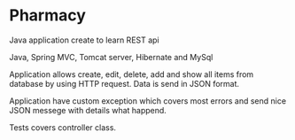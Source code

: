 # Pharmacy
Java application create to learn REST api

Java, Spring MVC, Tomcat server, Hibernate and MySql


Application allows create, edit, delete, add and show all items from database by using HTTP request. Data is send in JSON format.

Application have custom exception which covers most errors  and send nice JSON messege with details what happend.

Tests covers controller class.


